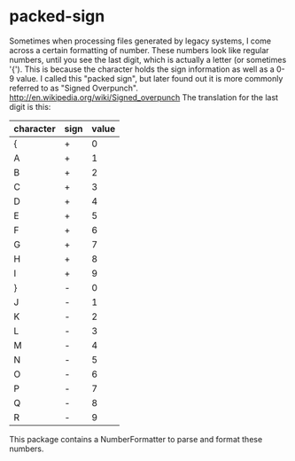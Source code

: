 packed-sign
===========

Sometimes when processing files generated by legacy systems, I come across a certain formatting of number.
These numbers look like regular numbers, until you see the last digit, which is actually a letter (or sometimes '{').
This is because the character holds the sign information as well as a 0-9 value.
I called this "packed sign", but later found out it is more commonly referred to as "Signed Overpunch". http://en.wikipedia.org/wiki/Signed_overpunch
The translation for the last digit is this:

|character|sign|value|
|---------|----|-----|
|{|+|0|
|A|+|1|
|B|+|2|
|C|+|3|
|D|+|4|
|E|+|5|
|F|+|6|
|G|+|7|
|H|+|8|
|I|+|9|
|}|-|0|
|J|-|1|
|K|-|2|
|L|-|3|
|M|-|4|
|N|-|5|
|O|-|6|
|P|-|7|
|Q|-|8|
|R|-|9|


This package contains a NumberFormatter to parse and format these numbers.

